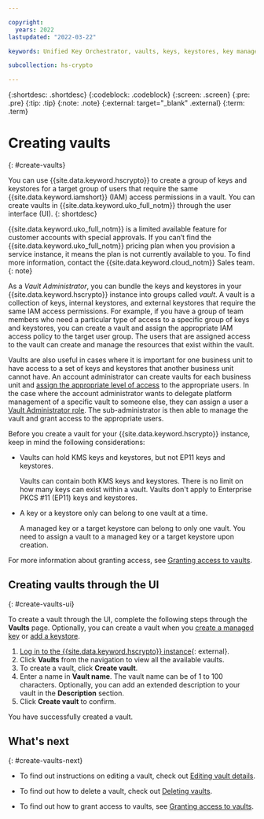 ```yaml
---

copyright:
  years: 2022
lastupdated: "2022-03-22"

keywords: Unified Key Orchestrator, vaults, keys, keystores, key management, UKO

subcollection: hs-crypto

---
```


{:shortdesc: .shortdesc}
{:codeblock: .codeblock}
{:screen: .screen}
{:pre: .pre}
{:tip: .tip}
{:note: .note}
{:external: target="_blank" .external}
{:term: .term}


# Creating vaults
{: #create-vaults}

You can use {{site.data.keyword.hscrypto}} to create a group of keys and keystores for a target group of users that require the same {{site.data.keyword.iamshort}} (IAM) access permissions in a vault. You can create vaults in {{site.data.keyword.uko_full_notm}} through the user interface (UI).
{: shortdesc}


{{site.data.keyword.uko_full_notm}} is a limited available feature for customer accounts with special approvals. If you can’t find the {{site.data.keyword.uko_full_notm}} pricing plan when you provision a service instance, it means the plan is not currently available to you. To find more information, contact the {{site.data.keyword.cloud_notm}} Sales team.
{: note}


As a _Vault Administrator_, you can bundle the keys and keystores in your {{site.data.keyword.hscrypto}} instance into groups called _vault_. A vault is a collection of keys, internal keystores, and external keystores that require the same IAM access permissions. For example, if you have a group of team members who need a particular type of access to a specific group of keys and keystores, you can create a vault and assign the appropriate IAM access policy to the target user group. The users that are assigned access to the vault can create and manage the resources that exist within the vault.

Vaults are also useful in cases where it is important for one business unit to have access to a set of keys and keystores that another business unit cannot have. An account administrator can create vaults for each business unit and [assign the appropriate level of access](/docs/hs-crypto?topic=hs-crypto-grant-access-vaults) to the appropriate users. In the case where the account administrator wants to delegate platform management of a specific vault to someone else, they can assign a user a [Vault Administrator role](/docs/hs-crypto?topic=hs-crypto-uko-manage-access#uko-service-access-roles). The sub-administrator is then able to manage the vault and grant access to the appropriate users.

Before you create a vault for your {{site.data.keyword.hscrypto}} instance, keep in mind the following considerations:

- Vaults can hold KMS keys and keystores, but not EP11 keys and keystores.

    Vaults can contain both KMS keys and keystores. There is no limit on how many keys can exist within a vault. Vaults don't apply to Enterprise PKCS #11 (EP11) keys and keystores.

- A key or a keystore only can belong to one vault at a time.

    A managed key or a target keystore can belong to only one vault. You need to assign a vault to a managed key or a target keystore upon creation.


For more information about granting access, see [Granting access to vaults](/docs/hs-crypto?topic=hs-crypto-grant-access-vaults).


## Creating vaults through the UI
{: #create-vaults-ui}

To create a vault through the UI, complete the following steps through the **Vaults** page. Optionally, you can create a vault when you [create a managed key](/docs/hs-crypto?topic=hs-crypto-create-managed-keys) or [add a keystore](/docs/hs-crypto?topic=hs-crypto-create-internal-keystores).

1. [Log in to the {{site.data.keyword.hscrypto}} instance](https://cloud.ibm.com/login){: external}.
2. Click **Vaults** from the navigation to view all the available vaults.
3. To create a vault, click **Create vault**.
4. Enter a name in **Vault name**. The vault name can be of 1 to 100 characters. Optionally, you can add an extended description to your vault in the **Description** section.
5. Click **Create vault** to confirm.

You have successfully created a vault. 



## What's next
{: #create-vaults-next}

- To find out instructions on editing a vault, check out [Editing vault details](/docs/hs-crypto?topic=hs-crypto-edit-vaults).

- To find out how to delete a vault, check out [Deleting vaults](/docs/hs-crypto?topic=hs-crypto-delete-vaults).
  
- To find out how to grant access to vaults, see [Granting access to vaults](/docs/hs-crypto?topic=hs-crypto-grant-access-vaults).

